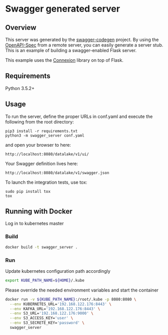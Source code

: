 # Swagger generated server

## Overview
This server was generated by the [swagger-codegen](https://github.com/swagger-api/swagger-codegen) project. By using the
[OpenAPI-Spec](https://github.com/swagger-api/swagger-core/wiki) from a remote server, you can easily generate a server stub.  This
is an example of building a swagger-enabled Flask server.

This example uses the [Connexion](https://github.com/zalando/connexion) library on top of Flask.

## Requirements
Python 3.5.2+

## Usage
To run the server, define the proper URLs in conf.yaml and execute the following from the root directory:

```
pip3 install -r requirements.txt
python3 -m swagger_server conf.yaml
```

and open your browser to here:

```
http://localhost:8080/datalake/v1/ui/
```

Your Swagger definition lives here:

```
http://localhost:8080/datalake/v1/swagger.json
```

To launch the integration tests, use tox:
```
sudo pip install tox
tox
```

## Running with Docker

Log in to kubernetes master

### Build 

```bash
docker build -t swagger_server .
```

### Run

Update kubernetes configuration path accordingly

```bash
export KUBE_PATH_NAME=${HOME}/.kube
```

Please override the needed environment variables and start the container

```bash
docker run -v ${KUBE_PATH_NAME}:/root/.kube -p 8080:8080 \
  --env KUBERNETES_URL='192.168.122.176:8443' \
  --env KAFKA_URL='192.168.122.176:8443' \
  --env S3_URL='192.168.122.176:9000' \
  --env S3_ACCESS_KEY='user' \
  --env S3_SECRETE_KEY='password' \
  swagger_server
```
